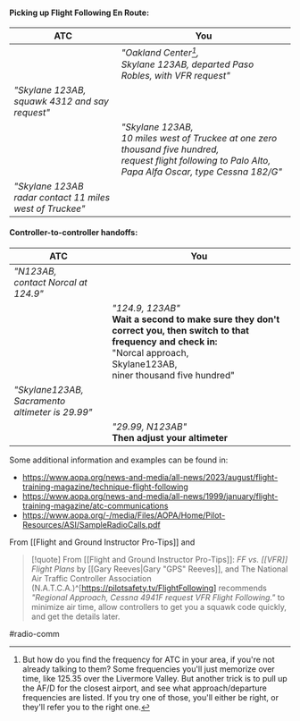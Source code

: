 
#### Picking up Flight Following En Route:

| ATC | You |
|---|---|
||<i>"Oakland Center[^1], <br>Skylane 123AB, departed Paso Robles, with VFR request"</i>|
|<i>"Skylane 123AB, <br>squawk 4312 and say request"</i> | |
| | <i>"Skylane 123AB, <br>10 miles west of Truckee at one zero thousand five hundred, <br>request flight following to Palo Alto, Papa Alfa Oscar, type Cessna 182/G"</i>|
|<i>"Skylane 123AB <br>radar contact 11 miles west of Truckee"</i>||

[^1]: But how do you find the frequency for ATC in your area, if you're not already talking to them?  Some frequencies you'll just memorize over time, like 125.35 over the Livermore Valley.  But another trick is to pull up the AF/D for the closest airport, and see what approach/departure frequencies are listed.  If you try one of those, you'll either be right, or they'll refer you to the right one.

#### Controller-to-controller handoffs:

| ATC  | You  |
|---|---|
|<i>"N123AB, <br>contact Norcal at 124.9"</i>||
||<i>"124.9, 123AB"</i> <br><b>Wait a second to make sure they don't correct you, then switch to that frequency and check in:</b><br></i>"Norcal approach, <br>Skylane123AB, <br>niner thousand five hundred"</i>|
|<i>"Skylane123AB, <br>Sacramento altimeter is 29.99"</i>||
||<i>"29.99, N123AB"</i> <br><b>Then adjust your altimeter</b>|

Some additional information and examples can be found in:
- https://www.aopa.org/news-and-media/all-news/2023/august/flight-training-magazine/technique-flight-following
- https://www.aopa.org/news-and-media/all-news/1999/january/flight-training-magazine/atc-communications
- https://www.aopa.org/-/media/Files/AOPA/Home/Pilot-Resources/ASI/SampleRadioCalls.pdf

From [[Flight and Ground Instructor Pro-Tips]] and 

> [!quote] From [[Flight and Ground Instructor Pro-Tips]]: *FF vs. [[VFR]] Flight Plans* by [[Gary Reeves|Gary "GPS" Reeves]], and 
> The National Air Traffic Controller Association (N.A.T.C.A.)^[https://pilotsafety.tv/FlightFollowing] recommends *"Regional Approach, Cessna 4941F request VFR Flight Following."* to minimize air time, allow controllers to get you a squawk code quickly, and get the details later.

#radio-comm